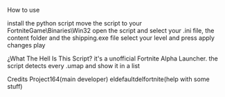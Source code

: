How to use

install the python script
move the script to your FortniteGame\Binaries\Win32
open the script and select your .ini file, the content folder and the shipping.exe file
select your level and press apply changes
play

¿What The Hell Is This Script?
it's a unofficial Fortnite Alpha Launcher. the script detects every .umap and show it in a list


Credits
Project164(main developer)
eldefaultdelfortnite(help with some stuff)
